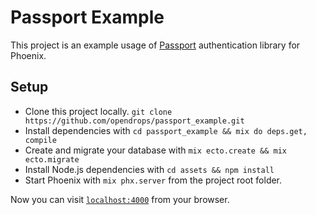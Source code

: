# Passport Example

This project is an example usage of [Passport](https://github.com/opendrops/passport) authentication library for Phoenix.

## Setup

  * Clone this project locally. `git clone https://github.com/opendrops/passport_example.git`
  * Install dependencies with `cd passport_example && mix do deps.get, compile`
  * Create and migrate your database with `mix ecto.create && mix ecto.migrate`
  * Install Node.js dependencies with `cd assets && npm install`
  * Start Phoenix with `mix phx.server` from the project root folder.

Now you can visit [`localhost:4000`](http://localhost:4000) from your browser.
